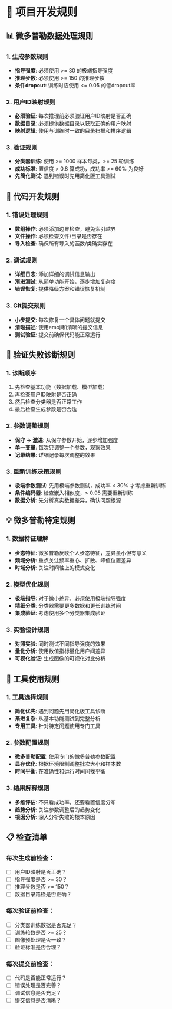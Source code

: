 # 🔧 项目开发规则

## 📊 微多普勒数据处理规则

### 1. **生成参数规则**
- **指导强度**: 必须使用 >= 30 的极端指导强度
- **推理步数**: 必须使用 >= 150 的推理步数
- **条件dropout**: 训练时应使用 <= 0.05 的低dropout率

### 2. **用户ID映射规则**
- **必须验证**: 每次推理前必须验证用户ID映射是否正确
- **数据目录**: 必须提供数据目录以获取正确的用户映射
- **映射逻辑**: 使用与训练时一致的目录扫描和排序逻辑

### 3. **验证规则**
- **分类器训练**: 使用 >= 1000 样本每类，>= 25 轮训练
- **成功标准**: 置信度 > 0.8 算成功，成功率 >= 60% 为良好
- **先简化测试**: 遇到错误时先用简化版工具测试

## 🔧 代码开发规则

### 1. **错误处理规则**
- **数组操作**: 必须添加边界检查，避免索引越界
- **文件操作**: 必须检查文件/目录是否存在
- **导入检查**: 确保所有导入的函数/类确实存在

### 2. **调试规则**
- **详细日志**: 添加详细的调试信息输出
- **渐进测试**: 从简单功能开始，逐步增加复杂度
- **错误恢复**: 提供降级方案和错误恢复机制

### 3. **Git提交规则**
- **小步提交**: 每次修复一个具体问题就提交
- **清晰描述**: 使用emoji和清晰的提交信息
- **测试验证**: 提交前确保代码能正常运行

## 🎯 验证失败诊断规则

### 1. **诊断顺序**
1. 先检查基本功能（数据加载、模型加载）
2. 再检查用户ID映射是否正确
3. 然后检查分类器是否正常工作
4. 最后检查生成参数是否合适

### 2. **参数调整规则**
- **保守 → 激进**: 从保守参数开始，逐步增加强度
- **单一变量**: 每次只调整一个参数，观察效果
- **记录结果**: 详细记录每次调整的效果

### 3. **重新训练决策规则**
- **极端参数测试**: 先用极端参数测试，成功率 < 30% 才考虑重新训练
- **条件编码器**: 检查嵌入相似度，> 0.95 需要重新训练
- **数据分析**: 先分析真实数据差异，确认问题根源

## 💡 微多普勒特定规则

### 1. **数据特征理解**
- **步态特征**: 微多普勒反映个人步态特征，差异虽小但有意义
- **频域分析**: 重点关注频率重心、扩散、峰值位置差异
- **时域分析**: 关注时间轴上的模式变化

### 2. **模型优化规则**
- **极端指导**: 对于微小差异，必须使用极端指导强度
- **精细分类**: 分类器需要更多数据和更长训练时间
- **集成验证**: 考虑使用多个分类器集成验证

### 3. **实验设计规则**
- **对照实验**: 同时测试不同指导强度的效果
- **量化分析**: 使用数值指标量化用户间差异
- **可视化验证**: 生成图像的可视化对比分析

## 🚀 工具使用规则

### 1. **工具选择规则**
- **简化优先**: 遇到问题先用简化版工具诊断
- **渐进复杂**: 从基本功能测试到完整分析
- **专用工具**: 针对特定问题使用专门工具

### 2. **参数配置规则**
- **微多普勒配置**: 使用专门的微多普勒参数配置
- **显存优化**: 根据环境限制调整批次大小和样本数
- **时间平衡**: 在准确性和运行时间间找平衡

### 3. **结果解释规则**
- **多维评估**: 不只看成功率，还要看置信度分布
- **趋势分析**: 关注参数调整后的趋势变化
- **根因分析**: 深入分析失败的根本原因

## 📋 检查清单

### 每次生成前检查：
- [ ] 用户ID映射是否正确？
- [ ] 指导强度是否 >= 30？
- [ ] 推理步数是否 >= 150？
- [ ] 数据目录路径是否正确？

### 每次验证前检查：
- [ ] 分类器训练数据是否充足？
- [ ] 训练轮数是否 >= 25？
- [ ] 图像预处理是否一致？
- [ ] 验证标准是否合理？

### 每次提交前检查：
- [ ] 代码是否能正常运行？
- [ ] 错误处理是否完善？
- [ ] 调试信息是否充足？
- [ ] 提交信息是否清晰？
